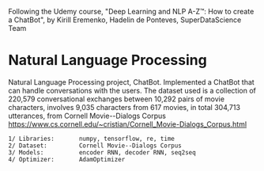 Following the Udemy course, "Deep Learning and NLP A-Z™: How to create a ChatBot", by Kirill Eremenko, Hadelin de Ponteves, SuperDataScience Team
# Natural Language Processing
Natural Language Processing project, ChatBot. Implemented a ChatBot that can handle conversations with the users. The dataset used is a collection of 220,579 conversational exchanges between 10,292 pairs of movie characters, involves 9,035 characters from 617 movies, in total 304,713 utterances, from Cornell Movie--Dialogs Corpus https://www.cs.cornell.edu/~cristian/Cornell_Movie-Dialogs_Corpus.html

    1/ Libraries:       numpy, tensorflow, re, time
    2/ Dataset:         Cornell Movie--Dialogs Corpus
    3/ Models:          encoder RNN, decoder RNN, seq2seq
    4/ Optimizer:       AdamOptimizer
